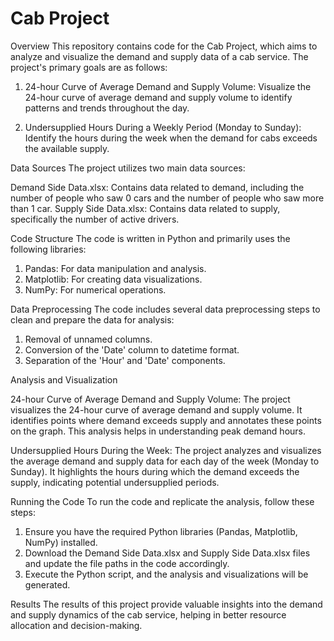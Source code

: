 # Cab Project

Overview
This repository contains code for the Cab Project, which aims to analyze and visualize the demand and supply data of a cab service. The project's primary goals are as follows:

1. 24-hour Curve of Average Demand and Supply Volume: Visualize the 24-hour curve of average demand and supply volume to identify patterns and trends throughout the day.

2. Undersupplied Hours During a Weekly Period (Monday to Sunday): Identify the hours during the week when the demand for cabs exceeds the available supply.

Data Sources
The project utilizes two main data sources:

Demand Side Data.xlsx: Contains data related to demand, including the number of people who saw 0 cars and the number of people who saw more than 1 car.
Supply Side Data.xlsx: Contains data related to supply, specifically the number of active drivers.

Code Structure
The code is written in Python and primarily uses the following libraries:

1. Pandas: For data manipulation and analysis.
2. Matplotlib: For creating data visualizations.
3. NumPy: For numerical operations.

Data Preprocessing
The code includes several data preprocessing steps to clean and prepare the data for analysis:

1. Removal of unnamed columns.
2. Conversion of the 'Date' column to datetime format.
3. Separation of the 'Hour' and 'Date' components.

Analysis and Visualization

24-hour Curve of Average Demand and Supply Volume: The project visualizes the 24-hour curve of average demand and supply volume. It identifies points where demand exceeds supply and annotates these points on the graph. This analysis helps in understanding peak demand hours.

Undersupplied Hours During the Week: The project analyzes and visualizes the average demand and supply data for each day of the week (Monday to Sunday). It highlights the hours during which the demand exceeds the supply, indicating potential undersupplied periods.

Running the Code
To run the code and replicate the analysis, follow these steps:

1. Ensure you have the required Python libraries (Pandas, Matplotlib, NumPy) installed.
2. Download the Demand Side Data.xlsx and Supply Side Data.xlsx files and update the file paths in the code accordingly.
3. Execute the Python script, and the analysis and visualizations will be generated.
   
Results
The results of this project provide valuable insights into the demand and supply dynamics of the cab service, helping in better resource allocation and decision-making.
